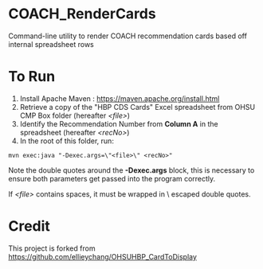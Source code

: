 # COACH_RenderCards
Command-line utility to render COACH recommendation cards based off internal spreadsheet rows

# To Run
1. Install Apache Maven : https://maven.apache.org/install.html
1. Retrieve a copy of the "HBP CDS Cards" Excel spreadsheet from OHSU CMP Box folder (hereafter *&lt;file&gt;*)
1. Identify the Recommendation Number from **Column A** in the spreadsheet (hereafter *&lt;recNo&gt;*) 
1. In the root of this folder, run:
   
```
mvn exec:java "-Dexec.args=\"<file>\" <recNo>"
```

Note the double quotes around the **-Dexec.args** block, this is necessary to ensure both parameters get passed into the program correctly.

If *&lt;file&gt;* contains spaces, it must be wrapped in \ escaped double quotes. 

# Credit
This project is forked from https://github.com/ellieychang/OHSUHBP_CardToDisplay
